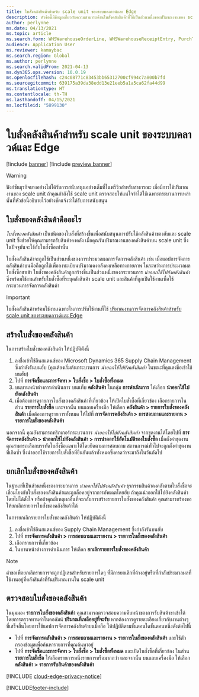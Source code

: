 ```yaml
---
title: ใบสั่งคลังสินค้าสำหรับ scale unit ของระบบคลาวด์และ Edge
description: หัวข้อนี้มีข้อมูลเกี่ยวกับความสามารถด้านใบสั่งคลังสินค้าที่ใช้เป็นส่วนหนึ่งของปริมาณงานของ scale unit ของคลังสินค้า
author: perlynne
ms.date: 04/13/2021
ms.topic: article
ms.search.form: WHSWarehouseOrderLine, WHSWarehouseReceiptEntry, PurchTable
audience: Application User
ms.reviewer: kamaybac
ms.search.region: Global
ms.author: perlynne
ms.search.validFrom: 2021-04-13
ms.dyn365.ops.version: 10.0.19
ms.openlocfilehash: c24c08771c83453bb65312700cf994c7a800b7fd
ms.sourcegitcommit: 639175a39da38edd13e21eeb5a1a5ca62fa44d99
ms.translationtype: HT
ms.contentlocale: th-TH
ms.lasthandoff: 04/15/2021
ms.locfileid: "5899130"
---
```

# <a name="warehouse-orders-for-cloud-and-edge-scale-units"></a>ใบสั่งคลังสินค้าสำหรับ scale unit ของระบบคลาวด์และ Edge

[!include [banner](../includes/banner.md)]
[!include [preview banner](../includes/preview-banner.md)]

> [!WARNING]
> ฟังก์ชันธุรกิจบางอย่างไม่ได้รับการสนับสนุนอย่างเต็มที่ในพรีวิวสำหรับสาธารณะ เมื่อมีการใช้ปริมาณงานของ scale unit ถ้าคุณกำลังใช้ scale unit ตรวจสอบให้แน่ใจว่าได้ใช้เฉพาะกระบวนการเหล่านั้นที่หัวข้อนี้อธิบายไว้อย่างชัดแจ้งว่าได้รับการสนับสนุน

## <a name="what-are-warehouse-orders"></a>ใบสั่งของคลังสินค้าคืออะไร

*ใบสั่งของคลังสินค้า* เป็นชนิดของใบสั่งที่สร้างขึ้นเพื่อสนับสนุนการปรับใช้คลังสินค้าของฮับและ scale unit ซึ่งช่วยให้คุณสามารถรับสินค้าคงคลัง เมื่อคุณรันปริมาณงานของคลังสินค้าบน scale unit ซึ่งในปัจจุบันจะใช้กับใบสั่งซื้อเท่านั้น

ใบสั่งคลังสินค้าจะถูกใช้เป็นส่วนหนึ่งของการประมวลผลการจัดการคลังสินค้า เช่น เมื่อแอปการจัดการคลังสินค้าบนมือถือถูกใช้เพื่อลงทะเบียนปริมาณคงคลังคงเหลือทางกายภาพ ในระหว่างการประมวลผลใบสั่งซื้อขาเข้า ใบสั่งของคลังสินค้าถูกสร้างขึ้นเป็นส่วนหนึ่งของกระบวนการ *นำออกใช้ไปยังคลังสินค้า* ซึ่งพร้อมใช้งานสำหรับใบสั่งซื้อที่ระบุคลังสินค้า scale unit และสินค้าที่ถูกเปิดใช้งานเพื่อใช้กระบวนการจัดการคลังสินค้า

> [!IMPORTANT]
> ใบสั่งคลังสินค้าพร้อมใช้งานเฉพาะในการปรับใช้งานที่ใช้ [ปริมาณงานการจัดการคลังสินค้าสำหรับ scale unit ของระบบคลาวด์และ Edge](cloud-edge-workload-warehousing.md)

## <a name="create-a-warehouse-order"></a>สร้างใบสั่งของคลังสินค้า

ในการสร้างใบสั่งของคลังสินค้า ให้ปฏิบัติดังนี้

1. ลงชื่อเข้าใช้อินสแตนซ์ของ Microsoft Dynamics 365 Supply Chain Management ซึ่งกำลังรันบนฮับ (คุณต้องเริ่มต้นกระบวนการ *นำออกใช้ไปยังคลังสินค้า* ในขณะที่คุณลงชื่อเข้าใช้บนฮับ)
1. ไปที่ **การจัดซื้อและการจัดหา \> ใบสั่งซื้อ \> ใบสั่งซื้อทั้งหมด**
1. บนบานหน้าต่างการดำเนินการ บนแท็บ **คลังสินค้า** ในกลุ่ม **การดำเนินการ** ให้เลือก **นำออกใช้ไปยังคลังสินค้า**
1. เมื่อต้องการดูรายการใบสั่งของคลังสินค้าที่เกี่ยวข้อง ให้เปิดใบสั่งซื้อที่เกี่ยวข้อง เลือกรายการในส่วน **รายการใบสั่งซื้อ** และจากนั้น บนแถบเครื่องมือ ให้เลือก **คลังสินค้า \> รายการใบสั่งของคลังสินค้า** เมื่อต้องการดูรายการทั้งหมด ให้ไปที่ **การจัดการคลังสินค้า \> การสอบถามและรายงาน \> รายการใบสั่งของคลังสินค้า**

นอกจากนี้ คุณยังสามารถทริกเกอร์กระบวนการ *นำออกใช้ไปยังคลังสินค้า* จากชุดงานได้โดยไปที่ **การจัดการคลังสินค้า > นำออกใช้ไปยังคลังสินค้า > การนำออกใช้อัตโนมัติของใบสั่งซื้อ** เมื่อตั้งค่าชุดงาน คุณสามารถเลือกบรรทัดใบสั่งซื้อเฉพาะได้โดยยึดตามการสอบถาม สถานการณ์ทั่วไปจะถูกตั้งค่าชุดงานที่เกิดซ้ำ ซึ่งนำออกใช้รายการใบสั่งซื้อที่ยืนยันแล้วทั้งหมดซึ่งคาดว่าจะมาถึงในวันถัดไป

## <a name="cancel-a-warehouse-order"></a>ยกเลิกใบสั่งของคลังสินค้า

ในฐานะที่เป็นส่วนหนึ่งของกระบวนการ *นำออกใช้ไปยังคลังสินค้า* ธุรกรรมสินค้าคงคลังตามใบสั่งซื้อจะเชื่อมโยงกับใบสั่งของคลังสินค้าและถูกล็อคอยู่จากการอัพเดตโดยฮับ ถ้าคุณนำออกใช้ไปยังคลังสินค้าโดยไม่ได้ตั้งใจ หรือถ้าคุณมีเหตุผลอื่นที่จะกลับการสร้างรายการใบสั่งของคลังสินค้า คุณสามารถร้องขอให้ยกเลิกรายการใบสั่งของคลังสินค้าได้

ในการยกเลิกรายการใบสั่งของคลังสินค้า ให้ปฏิบัติดังนี้

1. ลงชื่อเข้าใช้อินสแตนซ์ของ Supply Chain Management ซึ่งกำลังรันบนฮับ
1. ไปที่ **การจัดการคลังสินค้า \> การสอบถามและรายงาน \> รายการใบสั่งของคลังสินค้า**
1. เลือกรายการที่เกี่ยวข้อง
1. ในบานหน้าต่างการดำเนินการ ให้เลือก **ยกเลิกรายการใบสั่งของคลังสินค้า**

> [!NOTE]
> คำขอเพื่อยกเลิกรายการจะถูกปฏิเสธสำหรับรายการใดๆ ที่มีการยกเลิกที่ค้างอยู่หรือที่กำลังประมวลผลที่ใช้งานอยู่ที่คลังสินค้าที่รันปริมาณงานใน scale unit

## <a name="monitor-a-warehouse-order"></a>ตรวจสอบใบสั่งของคลังสินค้า

ในมุมมอง **รายการใบสั่งของคลังสินค้า** คุณสามารถตรวจสอบความคืบหน้าของการรับสินค้าขาเข้าได้โดยการตรวจทานค่าในคอลัมน์ **ปริมาณที่เหลืออยู่ที่จะรับ** หากต้องการดูรายละเอียดเกี่ยวกับงานต่างๆ ที่เสร็จสิ้นโดยการใช้แอปการจัดการคลังสินค้าบนมือถือ ให้ปฏิบัติตามขั้นตอนใดขั้นตอนหนึ่งดังต่อไปนี้

- ไปที่ **การจัดการคลังสินค้า \> การสอบถามและรายงาน \> รายการใบสั่งของคลังสินค้า** และใช้ตัวกรองข้อมูลเพื่อค้นหารายการที่คุณค้นหาอยู่
- ไปที่ **การจัดซื้อและการจัดหา \> ใบสั่งซื้อ \> ใบสั่งซื้อทั้งหมด** และเปิดใบสั่งซื้อที่เกี่ยวข้อง ในส่วน **รายการใบสั่งซื้อ** ให้เลือกรายการหนึ่งรายการหรือมากกว่า และจากนั้น บนแถบเครื่องมือ ให้เลือก **คลังสินค้า \> รายการรับสินค้าของคลังสินค้า**

[!INCLUDE [cloud-edge-privacy-notice](../../includes/cloud-edge-privacy-notice.md)]


[!INCLUDE[footer-include](../../includes/footer-banner.md)]
